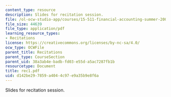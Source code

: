 ```yaml
---
content_type: resource
description: Slides for recitation session.
file: /ol-ocw-studio-app/courses/15-511-financial-accounting-summer-2004/d142be297859a4044c97e9a35b9e8f6a_rec1.pdf
file_size: 44639
file_type: application/pdf
learning_resource_types:
- Recitations
license: https://creativecommons.org/licenses/by-nc-sa/4.0/
ocw_type: OCWFile
parent_title: Recitations
parent_type: CourseSection
parent_uid: 38a3ab4e-badb-fd03-e55d-a5ac7287fb1b
resourcetype: Document
title: rec1.pdf
uid: d142be29-7859-a404-4c97-e9a35b9e8f6a
---
```

Slides for recitation session.